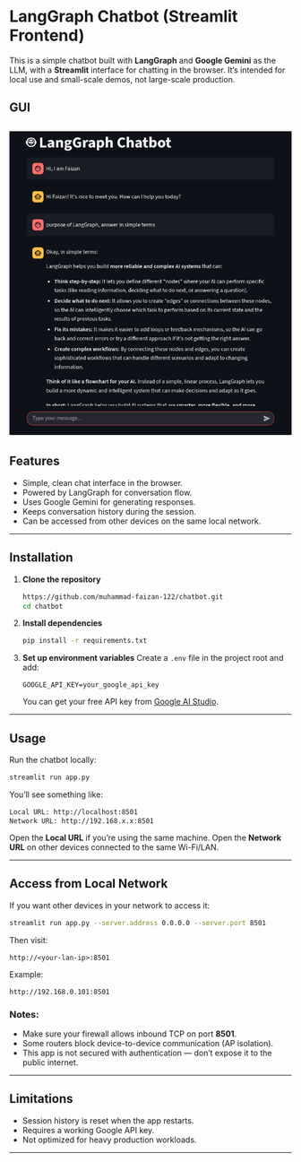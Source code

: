 # LangGraph Chatbot (Streamlit Frontend)

This is a simple chatbot built with **LangGraph** and **Google Gemini** as the LLM, with a **Streamlit** interface for chatting in the browser.
It’s intended for local use and small-scale demos, not large-scale production.

## GUI
![ChatBot App](gui.png)
---

## Features

* Simple, clean chat interface in the browser.
* Powered by LangGraph for conversation flow.
* Uses Google Gemini for generating responses.
* Keeps conversation history during the session.
* Can be accessed from other devices on the same local network.

---

## Installation

1. **Clone the repository**

   ```bash
   https://github.com/muhammad-faizan-122/chatbot.git
   cd chatbot
   ```

2. **Install dependencies**

   ```bash
   pip install -r requirements.txt
   ```

3. **Set up environment variables**
   Create a `.env` file in the project root and add:

   ```env
   GOOGLE_API_KEY=your_google_api_key
   ```

   You can get your free API key from [Google AI Studio](https://aistudio.google.com/app/apikey).

---

## Usage

Run the chatbot locally:

```bash
streamlit run app.py
```

You’ll see something like:

```
Local URL: http://localhost:8501
Network URL: http://192.168.x.x:8501
```

Open the **Local URL** if you’re using the same machine.
Open the **Network URL** on other devices connected to the same Wi-Fi/LAN.

---

## Access from Local Network

If you want other devices in your network to access it:

```bash
streamlit run app.py --server.address 0.0.0.0 --server.port 8501
```

Then visit:

```
http://<your-lan-ip>:8501
```

Example:

```
http://192.168.0.101:8501
```

### Notes:

* Make sure your firewall allows inbound TCP on port **8501**.
* Some routers block device-to-device communication (AP isolation).
* This app is not secured with authentication — don’t expose it to the public internet.

---

## Limitations

* Session history is reset when the app restarts.
* Requires a working Google API key.
* Not optimized for heavy production workloads.

---